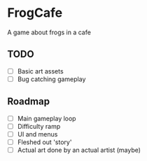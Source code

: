 # FrogCafe
A game about frogs in a cafe


## TODO
 - [ ] Basic art assets
 - [ ] Bug catching gameplay
 
 ## Roadmap
 - [ ] Main gameplay loop
 - [ ] Difficulty ramp
 - [ ] UI and menus
 - [ ] Fleshed out 'story'
 - [ ] Actual art done by an actual artist (maybe)
